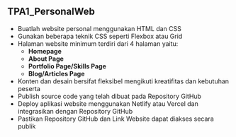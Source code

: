 ## TPA1_PersonalWeb


- Buatlah website personal menggunakan HTML dan CSS
- Gunakan beberapa teknik CSS seperti Flexbox atau Grid
- Halaman website minimum terdiri dari 4 halaman yaitu:
     - **Homepage**
     - **About Page**
     - **Portfolio Page/Skills Page**
     - **Blog/Articles Page**
- Konten dan desain bersifat fleksibel mengikuti kreatifitas dan kebutuhan peserta
- Publish source code yang telah dibuat pada Repository GitHub
- Deploy aplikasi website menggunakan Netlify atau Vercel dan integrasikan dengan Repository GitHub
- Pastikan Repository GitHub dan Link Website dapat diakses secara publik



